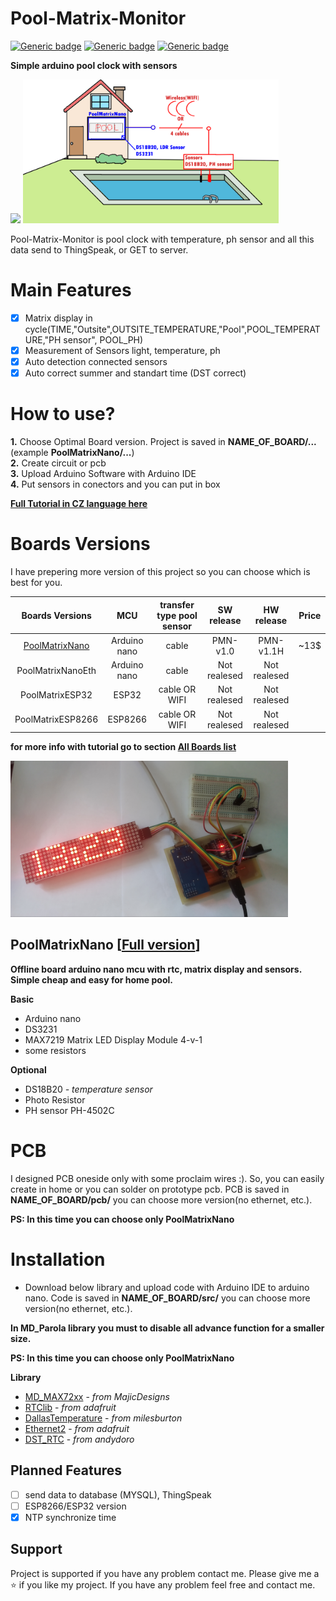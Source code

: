 # Pool-Matrix-Monitor
[![Generic badge](https://img.shields.io/github/v/release/fandau1/Pool-Matrix-Monitor)](https://github.com/fandau1/Pool-Matrix-Monitor/releases)
[![Generic badge](https://img.shields.io/badge/platform-arduino-lightgrey)](https://github.com/fandau1/Pool-Matrix-Monitor/README.md)
[![Generic badge](https://img.shields.io/badge/tutorial-CZ-red)](https://github.com/fandau1/Pool-Matrix-Monitor/blob/master/TutorialCZ.md)

**Simple arduino pool clock with sensors**

<img src="image/matrix-cycle.gif" height="230" />  <img src="image/pool-block.png" height="230" />

Pool-Matrix-Monitor is pool clock with temperature, ph sensor and all this data send to ThingSpeak, or GET to server.

# Main Features
  * [x] Matrix display in cycle(TIME,"Outsite",OUTSITE_TEMPERATURE,"Pool",POOL_TEMPERATURE,"PH sensor", POOL_PH)
  * [x] Measurement of Sensors light, temperature, ph
  * [x] Auto detection connected sensors
  * [x] Auto correct summer and standart time (DST correct)

# How to use?
  **1.** Choose Optimal Board version. Project is saved in **__NAME_OF_BOARD__/...** (example **PoolMatrixNano/...**)  
  **2.** Create circuit or pcb  
  **3.** Upload Arduino Software with Arduino IDE  
  **4.** Put sensors in conectors and you can put in box  

  **[Full Tutorial in CZ language here](boards.md#poolmatrixnano)**

# Boards Versions
I have prepering more version of this project so you can choose which is best for you.

|  Boards Versions  | MCU | transfer type pool sensor | SW release | HW release |  Price  |
| :--------: |:---:| :-----------------------: | :--------: | :--------: | :-----------------: |
| [PoolMatrixNano](#poolmatrixnano) | Arduino nano | cable | PMN-v1.0 | PMN-v1.1H | ~13$ |
| PoolMatrixNanoEth | Arduino nano | cable | Not realesed | Not realesed |  |
| PoolMatrixESP32 | ESP32 | cable OR WIFI | Not realesed | Not realesed |  |
| PoolMatrixESP8266 | ESP8266 | cable OR WIFI | Not realesed | Not realesed | |

**for more info with tutorial go to section [All Boards list](boards.md)**

<img src="image/PoolmatrixPrototype.jpg" height="250" />

## PoolMatrixNano [[Full version](boards.md#poolmatrixnano)]
**Offline board arduino nano mcu with rtc, matrix display and sensors. Simple cheap and easy for home pool.**

**Basic**
  * Arduino nano
  * DS3231
  * MAX7219 Matrix LED Display Module 4-v-1
  * some resistors

**Optional**
  * DS18B20 *- temperature sensor*
  * Photo Resistor
  * PH sensor PH-4502C

# PCB
  I designed PCB oneside only with some proclaim wires :). So, you can easily create in home or you can solder on prototype pcb. PCB is saved in **__NAME_OF_BOARD__/pcb/** you can choose more version(no ethernet, etc.).

  **PS: In this time you can choose only PoolMatrixNano**

# Installation
 * Download below library and upload code with Arduino IDE to arduino nano. Code is saved in **__NAME_OF_BOARD__/src/** you can choose more version(no ethernet, etc.).

 **In MD_Parola library you must to disable all advance function for a smaller size.**

 **PS: In this time you can choose only PoolMatrixNano**

**Library**
  * [MD_MAX72xx](https://github.com/MajicDesigns/MD_MAX72XX) - *from MajicDesigns*
  * [RTClib](https://github.com/adafruit/RTClib) - *from adafruit*
  * [DallasTemperature](https://github.com/milesburton/Arduino-Temperature-Control-Library) - *from milesburton*
  * [Ethernet2](https://github.com/adafruit/Ethernet2) - *from adafruit*
  * [DST_RTC](https://github.com/andydoro/DST_RTC) - *from andydoro*  

## Planned Features
  * [ ] send data to database (MYSQL), ThingSpeak
  * [ ] ESP8266/ESP32 version
  * [x] NTP synchronize time

## Support
Project is supported if you have any problem contact me. Please give me a :star: if you like my project. If you have any problem feel free and contact me.
